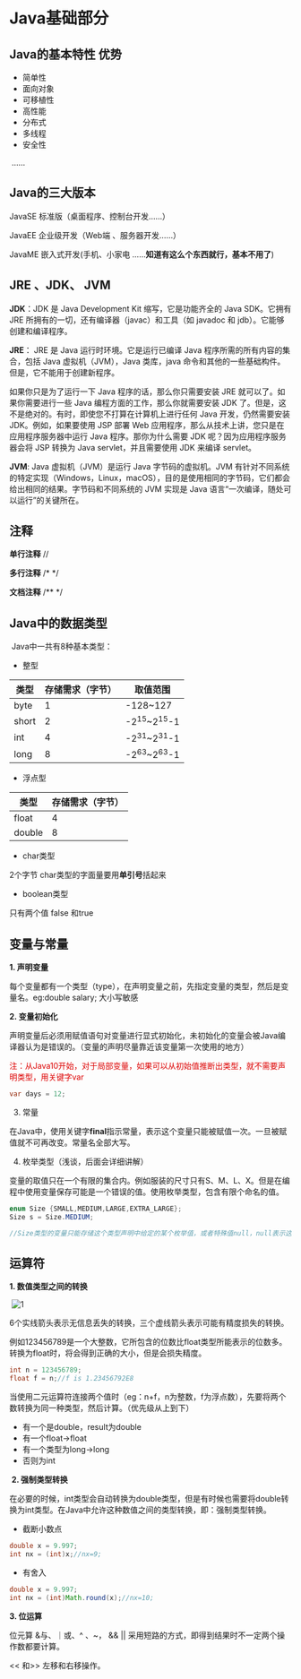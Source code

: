 # Java基础部分

## Java的基本特性 优势

- 简单性
- 面向对象
- 可移植性
- 高性能
- 分布式
- 多线程
- 安全性

​	……



## Java的三大版本

JavaSE 标准版（桌面程序、控制台开发……）

JavaEE 企业级开发（Web端 、服务器开发……）

JavaME 嵌入式开发(手机、小家电 ……**知道有这么个东西就行，基本不用了**)



##  JRE 、JDK、 JVM

**JDK**：JDK 是 Java Development Kit 缩写，它是功能齐全的 Java SDK。它拥有 JRE 所拥有的一切，还有编译器（javac）和工具（如 javadoc 和 jdb）。它能够创建和编译程序。

**JRE**： JRE 是 Java 运行时环境。它是运行已编译 Java 程序所需的所有内容的集合，包括 Java 虚拟机（JVM），Java 类库，java 命令和其他的一些基础构件。但是，它不能用于创建新程序。

如果你只是为了运行一下 Java 程序的话，那么你只需要安装 JRE 就可以了。如果你需要进行一些 Java 编程方面的工作，那么你就需要安装 JDK 了。但是，这不是绝对的。有时，即使您不打算在计算机上进行任何 Java 开发，仍然需要安装 JDK。例如，如果要使用 JSP 部署 Web 应用程序，那么从技术上讲，您只是在应用程序服务器中运行 Java 程序。那你为什么需要 JDK 呢？因为应用程序服务器会将 JSP 转换为 Java servlet，并且需要使用 JDK 来编译 servlet。

**JVM**: Java 虚拟机（JVM）是运行 Java 字节码的虚拟机。JVM 有针对不同系统的特定实现（Windows，Linux，macOS），目的是使用相同的字节码，它们都会给出相同的结果。字节码和不同系统的 JVM 实现是 Java 语言“一次编译，随处可以运行”的关键所在。



## 注释

**单行注释**   //

**多行注释**   /* */

**文档注释** /** */



## Java中的数据类型

​	Java中一共有8种基本类型：

- 整型

|类型|存储需求（字节）|取值范围|
|--|--|--|
|byte|1|-128~127|
|short|2|-2<sup>15</sup>~2<sup>15</sup>-1|
|int|4|-2<sup>31</sup>~2<sup>31</sup>-1|
|long|8|-2<sup>63</sup>~2<sup>63</sup>-1|

- 浮点型

| 类型   | 存储需求（字节） |
| ------ | ---------------- |
| float  | 4                |
| double | 8                |

- char类型

2个字节 char类型的字面量要用**单引号**括起来

- boolean类型

只有两个值  false 和true



## 变量与常量



**1. 声明变量**

​	每个变量都有一个类型（type），在声明变量之前，先指定变量的类型，然后是变量名。eg:double salary; 大小写敏感

**2. 变量初始化**

​	声明变量后必须用赋值语句对变量进行显式初始化，未初始化的变量会被Java编译器认为是错误的。（变量的声明尽量靠近该变量第一次使用的地方）

<font color="#dd000">注：从Java10开始，对于局部变量，如果可以从初始值推断出类型，就不需要声明类型，用关键字var</font>

```Java
var days = 12;
```

3. 常量

​	在Java中，使用关键字**final**指示常量，表示这个变量只能被赋值一次。一旦被赋值就不可再改变。常量名全部大写。

4. 枚举类型（浅谈，后面会详细讲解）

​	变量的取值只在一个有限的集合内。例如服装的尺寸只有S、M、L、X。但是在编程中使用变量保存可能是一个错误的值。使用枚举类型，包含有限个命名的值。

```Java
enum Size {SMALL,MEDIUM,LARGE,EXTRA_LARGE};
Size s = Size.MEDIUM;

//Size类型的变量只能存储这个类型声明中给定的某个枚举值，或者特殊值null，null表示这个变量没有设置任何值
```

## 运算符

**1. 数值类型之间的转换**

​	![1](https://tva1.sinaimg.cn/large/e6c9d24egy1h0teoqiugej20nq0cwt8x.jpg)

​	6个实线箭头表示无信息丢失的转换，三个虚线箭头表示可能有精度损失的转换。

​	例如123456789是一个大整数，它所包含的位数比float类型所能表示的位数多。转换为float时，将会得到正确的大小，但是会损失精度。

```java
int n = 123456789;
float f = n;//f is 1.23456792E8
```

​	当使用二元运算符连接两个值时（eg：n+f，n为整数，f为浮点数），先要将两个数转换为同一种类型，然后计算。（优先级从上到下）

- 有一个是double，result为double
- 有一个float->float
- 有一个类型为long->long
- 否则为int



​	**2. 强制类型转换**

​	在必要的时候，int类型会自动转换为double类型，但是有时候也需要将double转换为int类型。在Java中允许这种数值之间的类型转换，即：强制类型转换。

- 截断小数点

```java
double x = 9.997;
int nx = (int)x;//nx=9;
```

- 有舍入

```Java
double x = 9.997;
int nx = (int)Math.round(x);//nx=10;
```



**3. 位运算**

位元算  &与、｜或、^ 、~， &&  || 采用短路的方式，即得到结果时不一定两个操作数都要计算。

<< 和>> 左移和右移操作。


